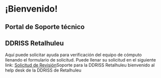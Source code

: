 # ¡Bienvenido!
## Portal de Soporte técnico 
## DDRISS Retalhuleu

Aquí puede solicitar ayuda para verificación del equipo de cómputo llenando el formulario de solicitud. Puede llenar su solicitud en el siguiente link:
[Solicitud de Revisión](https://whatsform.com/ez50hc)Soporte para la DDRISS Retalhuleu
bienvenido al help desk de la DDRISS de Retalhuleu
<!--stackedit_data:
eyJoaXN0b3J5IjpbLTEwODA1MjY3OTRdfQ==
-->